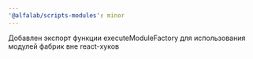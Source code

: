 ```yaml
---
'@alfalab/scripts-modules': minor
---
```


Добавлен экспорт функции executeModuleFactory для использования модулей фабрик вне react-хуков
